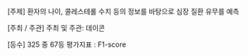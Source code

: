 [주제]
환자의 나이, 콜레스테롤 수치 등의 정보를 바탕으로 심장 질환 유무를 예측


[주최 / 주관]
주최 및 주관: 데이콘


[등수]
325 중 67등 
평가지표 : F1-score
